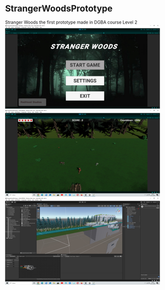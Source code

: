 # StrangerWoodsPrototype
Stranger Woods the first prototype made in DGBA course Level 2
![Main Menu](images/prototype_menu.jpg)
![Level in game](images/prototype_game.jpg)
![LevelVision](images/prototype_levelvision.jpg)